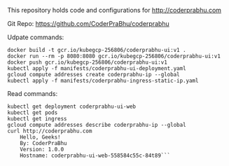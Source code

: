 
This repository holds code and configurations for http://coderprabhu.com

Git Repo: https://github.com/CoderPraBhu/coderprabhu

Udpate commands:  
```gcloud container clusters create coderprabhu-cluster  
docker build -t gcr.io/kubegcp-256806/coderprabhu-ui:v1 .  
docker run --rm -p 8080:8080 gcr.io/kubegcp-256806/coderprabhu-ui:v1  
docker push gcr.io/kubegcp-256806/coderprabhu-ui:v1  
kubectl apply -f manifests/coderprabhu-ui-deployment.yaml  
gcloud compute addresses create coderprabhu-ip --global  
kubectl apply -f manifests/coderprabhu-ingress-static-ip.yaml  
```
Read commands:   
```gcloud container clusters describe coderprabhu-cluster   
kubectl get deployment coderprabhu-ui-web  
kubectl get pods  
kubectl get ingress  
gcloud compute addresses describe coderprabhu-ip --global  
curl http://coderprabhu.com  
	Hello, Geeks!  
	By: CoderPraBhu  
	Version: 1.0.0  
	Hostname: coderprabhu-ui-web-558584c55c-84t89```   